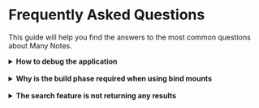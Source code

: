 # Frequently Asked Questions

This guide will help you find the answers to the most common questions about Many Notes.

<details>
<summary><strong>How to debug the application</strong></summary>
<br/>

You can enable debug mode in your `compose.yaml` file by adding:

```yaml
environment:
  - APP_DEBUG=true
```

You can also enable Typesense debug mode in your `compose.yaml` file by adding:

```yaml
environment:
  - GLOG_minloglevel=2
```

The numbers of severity levels `INFO`, `WARNING`, `ERROR`, and `FATAL` are 0, 1, 2, and 3, respectively.
</details>
<br/>

<details>
<summary><strong>Why is the build phase required when using bind mounts</strong></summary>
<br/>

The build phase may seem unnecessary when using bind mounts, but since the Docker image runs with an unprivileged user, updating permissions for files and services can only be done during the build stage. I have created a [discussion](https://github.com/brufdev/many-notes/discussions/40) to share my perspective on this topic. Feel free to join and share your thoughts.
</details>
<br/>

<details>
<summary><strong>The search feature is not returning any results</strong></summary>
<br/>

First, make sure to mount the Typesense directory to `/var/www/html/typesense`, like is described in the [installation guide](../../README.md#installation).

After that, you need to reimport the existing data into Typesense by simply running the following command on a container shell:

```shell
php artisan upgrade:reimport-data-into-typesense
```
</details>
